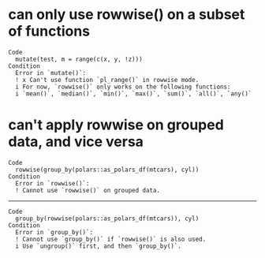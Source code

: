 # can only use rowwise() on a subset of functions

    Code
      mutate(test, m = range(c(x, y, !z)))
    Condition
      Error in `mutate()`:
      ! x Can't use function `pl_range()` in rowwise mode.
      i For now, `rowwise()` only works on the following functions:
      i `mean()`, `median()`, `min()`, `max()`, `sum()`, `all()`, `any()`

# can't apply rowwise on grouped data, and vice versa

    Code
      rowwise(group_by(polars::as_polars_df(mtcars), cyl))
    Condition
      Error in `rowwise()`:
      ! Cannot use `rowwise()` on grouped data.

---

    Code
      group_by(rowwise(polars::as_polars_df(mtcars)), cyl)
    Condition
      Error in `group_by()`:
      ! Cannot use `group_by()` if `rowwise()` is also used.
      i Use `ungroup()` first, and then `group_by()`.

